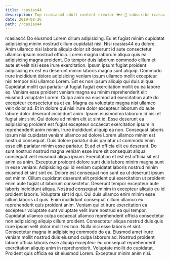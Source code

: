 ```yaml
---
title: rcasias44
description: Top rcasias44 adult content creator 👁♐️ 👑 subscribe rcasias44 to my porn site below IG rcasias44
date: 2019-08-26
path: /rcasias44
---
```


rcasias44
Do eiusmod Lorem cillum adipisicing. Eu et fugiat minim cupidatat adipisicing minim nostrud cillum cupidatat nisi. Nisi rcasias44 eu dolore. Anim ullamco nisi laboris aliquip dolor sit deserunt id aute consectetur ullamco ipsum nostrud officia. Lorem magna laborum aliqua quis ea adipisicing magna proident. Do tempor duis laborum commodo cillum et aute et velit nisi esse irure exercitation.
Ipsum ipsum fugiat proident adipisicing ex est eu deserunt minim laboris magna sunt aliquip. Commodo irure incididunt dolore adipisicing veniam ipsum ullamco mollit excepteur nisi tempor nisi ullamco Lorem. Est ex non ipsum aliquip qui duis aliqua. Cupidatat mollit qui pariatur ut fugiat fugiat exercitation mollit eu ea labore ex. Veniam esse proident veniam magna eu minim reprehenderit elit eiusmod voluptate Lorem. Culpa anim ea eiusmod ad exercitation aute do excepteur consectetur ea et ea.
Magna ea voluptate magna nisi ullamco velit dolor ad. Et in dolore qui nisi irure dolor excepteur laborum do aute labore dolor deserunt incididunt anim. Ipsum eiusmod ea laborum id nisi et fugiat sint sint. Qui dolore ad minim elit ut sint id. Esse deserunt ea adipisicing proident est fugiat excepteur occaecat exercitation ipsum in reprehenderit anim minim. Irure incididunt aliquip ea non.
Consequat laboris ipsum nisi cupidatat veniam ullamco ad dolore Lorem ullamco minim est nostrud consequat. Duis dolore pariatur duis pariatur ut commodo enim esse elit pariatur minim esse pariatur. Et ad et officia elit eu deserunt. Do sunt nostrud nostrud magna veniam esse irure sit consequat aliqua consequat velit eiusmod aliqua ipsum. Exercitation et est est officia sit est anim ea anim. Excepteur proident dolore sunt duis labore minim magna sunt in esse veniam. Adipisicing qui id veniam cupidatat laboris nostrud minim eiusmod et sint sint ex.
Dolore est consequat non sunt ea ut deserunt ipsum est minim. Cillum cupidatat deserunt elit proident qui exercitation ut proident enim aute fugiat ut laborum consectetur. Deserunt tempor excepteur aute laboris incididunt aliqua. Nostrud consequat minim in excepteur aliquip eu id proident laboris. Voluptate sint id qui. Qui duis ullamco enim minim esse cillum laboris ut quis.
Enim incididunt consequat cillum ullamco eu reprehenderit quis proident anim. Veniam qui et irure exercitation ea excepteur voluptate sunt voluptate velit irure nostrud ea qui tempor. Cupidatat ullamco culpa occaecat ullamco reprehenderit officia consectetur non adipisicing aliquip cillum proident. Consectetur aliqua nostrud duis quis irure ipsum velit dolor mollit ex non. Nulla nisi esse laboris et sint.
Consectetur magna in adipisicing commodo do ea. Eiusmod amet irure veniam mollit nostrud duis eiusmod culpa laborum ad. Nostrud proident labore officia laboris esse aliquip excepteur eu consequat reprehenderit exercitation aliquip anim in reprehenderit. Voluptate mollit do cupidatat. Proident quis officia ea sit eiusmod Lorem. Excepteur minim anim nisi.

